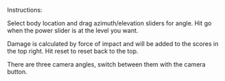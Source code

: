 Instructions:

Select body location and drag azimuth/elevation sliders for 
angle. Hit go when the power slider is at the level you want.

Damage is calculated by force of impact and will be added to the scores
in the top right. Hit reset to reset back to the top.

There are three camera angles, switch between them with the camera button.